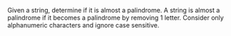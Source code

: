 Given a string, determine if it is almost a palindrome.
A string is almost a palindrome if it becomes a palindrome by removing 1 letter.
Consider only alphanumeric characters and ignore case sensitive.
